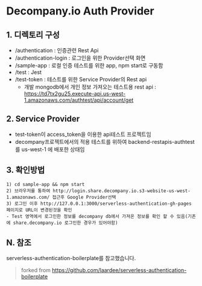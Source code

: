 # Decompany.io Auth Provider

## 1. 디렉토리 구성

- /authentication : 인증관련 Rest Api
- /authentication-login : 로그인을 위한 Provider선택 화면
- /sample-app : 로컬 인증 테스트를 위한 app, npm start로 구동함
- /test : Jest
- /test-token : 테스트를 위한 Service Provider의 Rest api
  * 개발 mongodb에서 개인 정보 가져오는 테스트용 rest api : https://td7tx2gu25.execute-api.us-west-1.amazonaws.com/authtest/api/account/get 

## 2. Service Provider

- test-token이 access_token을 이용한 api테스트 프로젝트임
- decompany프로젝트에서의 적용 테스트를 위하여 backend-restapis-authtest 를 us-west-1 에 배포한 상태임

## 3. 확인방법
    1) cd sample-app && npm start
    2) 브라우저를 통하여 http://login.share.decompany.io.s3-website-us-west-1.amazonaws.com/ 접근후 Google Provider선택
    3) 로그인 이후 http://127.0.0.1:3000/serverless-authentication-gh-pages 페이지로 URL이 변경된것을 확인
    - Test 영역에서 로그인한 정보를 decompany db에서 가져온 정보를 확인 할 수 있음(기존에 share.decompany.io 로그인한 경우가 있어야함)




## N. 참조

serverless-authentication-boilerplate를 참고했습니다.

> forked from <https://github.com/laardee/serverless-authentication-boilerplate>
